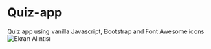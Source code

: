 # Quiz-app
Quiz app using vanilla Javascript, Bootstrap and Font Awesome icons
![Ekran Alıntısı](https://user-images.githubusercontent.com/12143590/226506780-f9e6f725-d9c4-4614-a40d-4183dfd5c732.JPG)
